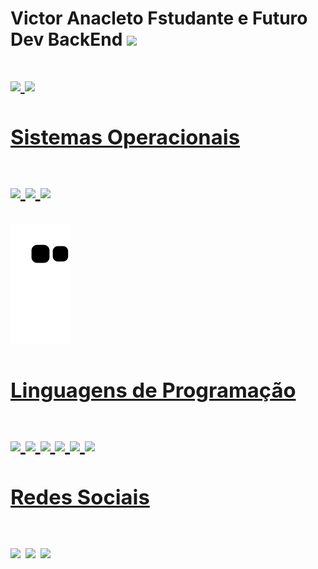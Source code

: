 <h1> Victor Anacleto Fstudante e Futuro Dev BackEnd <img src='https://img.shields.io/badge/WebStorm-000000?style=for-the-badge&logo=WebStorm&logoColor=white'><h1>

<div style="display: inline_block">
<a href='https://github.com/Victor4n4cleto'>
	<img height="200em" src='https://github-readme-stats.vercel.app/api?username=Victor4n4cleto&theme=blue-green'><span> </span>
	<img height="200em" src='https://github-readme-stats.vercel.app/api/top-langs/?username=Victor4n4cleto&theme=blue-green'>
</div>

<h3> Sistemas Operacionais <h3>
<div class='OS'>
	<img src='https://img.shields.io/badge/Pop!_OS-48B9C7?style=for-the-badge&logo=Pop!_OS&logoColor=white'> 
	<img src='https://img.shields.io/badge/Windows-0078D6?style=for-the-badge&logo=windows&logoColor=white'> 
	<img src='https://img.shields.io/badge/Android-3DDC84?style=for-the-badge&logo=android&logoColor=white'>
</div>


![snake gif](https://github.com/Victor4n4cleto/Victor4n4cleto/blob/output/github-contribution-grid-snake.svg)


<h3> Linguagens de Programação <h3>
<div id='language'>
	<img src='https://img.shields.io/badge/Go-00ADD8?style=for-the-badge&logo=go&logoColor=white'>
	<img src='https://img.shields.io/badge/JavaScript-F7DF1E?style=for-the-badge&logo=javascript&logoColor=black'>
	<img src='https://img.shields.io/badge/Node.js-43853D?style=for-the-badge&logo=node.js&logoColor=white'>
	<img src='https://img.shields.io/badge/HTML5-E34F26?style=for-the-badge&logo=html5&logoColor=white'>
	<img src='https://img.shields.io/badge/CSS3-1572B6?style=for-the-badge&logo=css3&logoColor=white'>
	<img src='https://img.shields.io/badge/Python-3776AB?style=for-the-badge&logo=python&logoColor=white'>
</div>

<h3> Redes Sociais <h3>
	<div aling="center">
	<a href="https://www.instagram.com/__anacletovictor/" target="_blank"><img src='https://img.shields.io/badge/Instagram-E4405F?style=for-the-badge&logo=instagram&logoColor=white'></a>
	<a href='https://www.linkedin.com/in/victor-anacleto-42019a196/'><img src='https://img.shields.io/badge/LinkedIn-0077B5?style=for-the-badge&logo=linkedin&logoColor=white'></a>
	<a href='mailto:contatoanacletovictor@gmail.com'><img src='https://img.shields.io/badge/Gmail-D14836?style=for-the-badge&logo=gmail&logoColor=white'></a>
</div>
